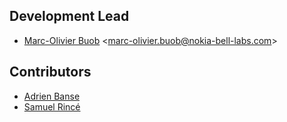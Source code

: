 ## Development Lead

* [Marc-Olivier Buob](https://www.bell-labs.com/about/researcher-profiles/marc-olivier-buob/) <[marc-olivier.buob@nokia-bell-labs.com](mailto:marc-olivier.buob@nokia-bell-labs.com)>

## Contributors

* [Adrien Banse](https://github.com/adrienbanse)
* [Samuel Rincé](https://github.com/samuelrince)
